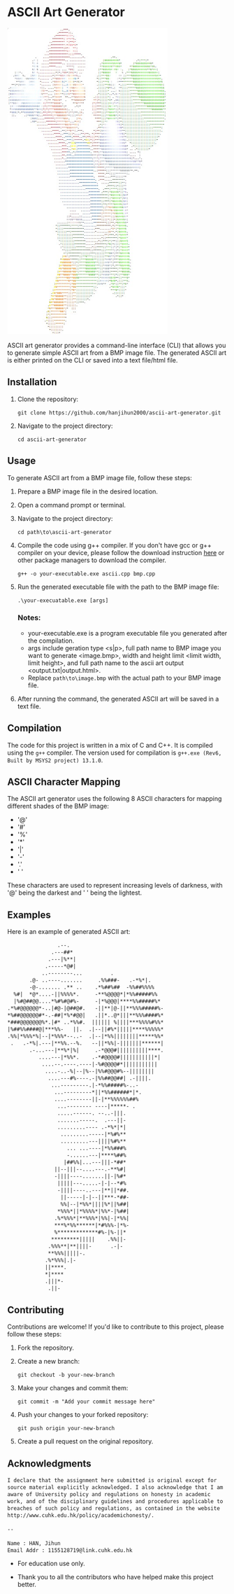 # ASCII Art Generator

![ascii-art-mario](mario_sample.jpg)

ASCII art generator provides a command-line interface (CLI) that allows you to generate simple ASCII art from a BMP image file. The generated ASCII art is either printed on the CLI or saved into a text file/html file.

## Installation

1. Clone the repository:

   ```shell
   git clone https://github.com/hanjihun2000/ascii-art-generator.git
   ```

2. Navigate to the project directory:

   ```shell
   cd ascii-art-generator
   ```

## Usage

To generate ASCII art from a BMP image file, follow these steps:

1. Prepare a BMP image file in the desired location.

2. Open a command prompt or terminal.

3. Navigate to the project directory:

   ```shell
   cd path\to\ascii-art-generator
   ```

4. Compile the code using g++ compiler. If you don't have gcc or g++ compiler on your device, please follow the download instruction [here](https://gcc.gnu.org/) or other package managers to download the compiler.

    ```shell
    g++ -o your-executable.exe ascii.cpp bmp.cpp
    ```

5. Run the generated executable file with the path to the BMP image file:

   ```shell
   .\your-execuatable.exe [args]
   ```
   
   ### Notes:
   - your-executable.exe is a program executable file you generated after the compilation.
   - args include geration type <s|p>, full path name to BMP image you want to generate <image.bmp>, width and height limit <limit width, limit height>, and full path name to the ascii art output <output.txt|output.html>.
   - Replace `path\to\image.bmp` with the actual path to your BMP image file.

6. After running the command, the generated ASCII art will be saved in a text file.

## Compilation

The code for this project is written in a mix of C and C++. It is compiled using the `g++` compiler. The version used for compilation is `g++.exe (Rev6, Built by MSYS2 project) 13.1.0`.

## ASCII Character Mapping

The ASCII art generator uses the following 8 ASCII characters for mapping different shades of the BMP image:

- '@'
- '#'
- '%'
- '*'
- '|'
- '-'
- '.'
- ' '

These characters are used to represent increasing levels of darkness, with '@' being the darkest and ' ' being the lightest.

## Examples

Here is an example of generated ASCII art:

```
                .--.                              
              .---##*                             
             .---|%**|                            
            .-----*@#|                            
           ..--------...         .                
       .@- ..----.......     .%%###-   .-*%*|.    
       -@-....... .** ..    .*%##%##  -%%##%%%%   
  %#|  *@*....-||%%%%*.     -**%@@@@*|*%%#####%%  
  |%#@##@@....*%#%#@#%-     -|*%@@@|****%%#####%* 
.*%#@@@@@@*-..|#@-|@##@#.   -||**|@-||**%%%#####%-
*%##@@@@@@#*-.-##|*%*#@@|   .||*..@*|||**%%%####%*
*###@@@@@@@%*.|#* ..*%%#.  |||||| %||||***%%%%#%%*
|%##%%####@|***%%-   ||.  .|--||#%*|||||****%%%%%*
.%%|*%%%*%|--|*%%%*--..-  .|--|*%%||||||||*****%%*
 .   .-*%|.---|**%%.--%.   --||*%%|-|||||||******|
       .-...---|**%*|%|     .-*@@@#||||||||||****.
          ....---|*%%*.    .-*#@@@@#|||||||||||*| 
           ....--.----.----|-%#@@@@#*|||||||||||  
            ....-..-%|--|%--|%%#@@@#%--||||||||   
             ....---#%----.-|%%##@@##| .-||||.    
              ...---------.|-*%%#####%-..-        
               ...---------*||*%%######*|*.       
               ....--------||-|**%%%%%%##%        
                ...-------- ----|*****- .         
                .....------. --..-|||.            
                .......-----.  .---||-            
                .........---- .-*%*|*|            
                 .........-----|*%#%**            
                 .........---||||%#%**            
                   ... ...----|*%%###%            
                   -......---|****%##%            
                  |##%%|...---|||-*##*            
               ||--|||--....---.-**%#|            
               -||||----.......||-|%#*            
                |||||---.....-|-|--*#%            
                -||||----..---|**||*##.           
                 ||-----|-|--||***-*##-           
                 %%|--|*%%*||||%*||%##|           
                *%%%*||*%%%%*|%%*-|%##|           
               .%*%%%*|**%%%*|%%|-|*%%|           
               ***%*%%******|*#%%%-|*%-           
               %*************#%-|%-||*            
              *********|||||    .%%||-            
             .%%%**|**||||-      .-|-             
             **%%%|||||-.                         
            .%*%%%|.|-                            
            ||****.                               
            *|****                                
            .|||*-                                
             .||-                                 
```

## Contributing

Contributions are welcome! If you'd like to contribute to this project, please follow these steps:

1. Fork the repository.

2. Create a new branch:

   ```shell
   git checkout -b your-new-branch
   ```

3. Make your changes and commit them:

   ```shell
   git commit -m "Add your commit message here"
   ```

4. Push your changes to your forked repository:

   ```shell
   git push origin your-new-branch
   ```

5. Create a pull request on the original repository.

## Acknowledgments

```
I declare that the assignment here submitted is original except for source material explicitly acknowledged. I also acknowledge that I am aware of University policy and regulations on honesty in academic work, and of the disciplinary guidelines and procedures applicable to breaches of such policy and regulations, as contained in the website http://www.cuhk.edu.hk/policy/academichonesty/.

--

Name : HAN, Jihun
Email Addr : 1155128719@link.cuhk.edu.hk
```

- For education use only.

- Thank you to all the contributors who have helped make this project better.